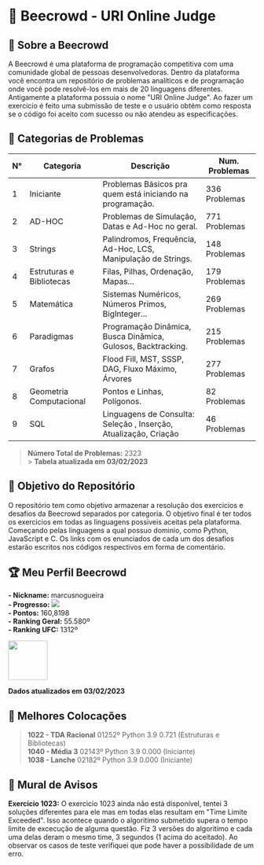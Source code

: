 # 🐝 Beecrowd - URI Online Judge

## 📕 Sobre a Beecrowd

A Beecrowd é uma plataforma de programação competitiva com uma comunidade global de pessoas desenvolvedoras. Dentro da plataforma você encontra um repositório de problemas analíticos e de programação onde você pode resolvê-los em mais de 20 linguagens diferentes. Antigamente a plataforma possuia o nome "URI Online Judge". Ao fazer um exercicio é feito uma submissão de teste e o usuário obtém como resposta se o código foi aceito com sucesso ou não atendeu as especificações.

## 🗽 Categorias de Problemas

| N°  | Categoria                | Descrição                                                        | Num. Problemas |
| --- | ------------------------ | ---------------------------------------------------------------- | -------------- |
| 1   | Iniciante                | Problemas Básicos pra quem está iniciando na programação.        | 336 Problemas  |
| 2   | AD-HOC                   | Problemas de Simulação, Datas e Ad-Hoc no geral.                 | 771 Problemas  |
| 3   | Strings                  | Palindromos, Frequência, Ad-Hoc, LCS, Manipulação de Strings.    | 148 Problemas  |
| 4   | Estruturas e Bibliotecas | Filas, Pilhas, Ordenação, Mapas...                               | 179 Problemas  |
| 5   | Matemática               | Sistemas Numéricos, Números Primos, BigInteger...                | 269 Problemas  |
| 6   | Paradigmas               | Programação Dinâmica, Busca Dinâmica, Gulosos, Backtracking.     | 215 Problemas  |
| 7   | Grafos                   | Flood Fill, MST, SSSP, DAG, Fluxo Máximo, Árvores                | 277 Problemas  |
| 8   | Geometria Computacional  | Pontos e Linhas, Polígonos.                                      | 82 Problemas   |
| 9   | SQL                      | Linguagens de Consulta: Seleção , Inserção, Atualização, Criação | 46 Problemas   |

> **Número Total de Problemas:** 2323 <br> > **Tabela atualizada em 03/02/2023**

## 📌 Objetivo do Repositório

O repositório tem como objetivo armazenar a resolução dos exercicios e desafios da Beecrowd separados por categoria. O objetivo final é ter todos os exercicios em todas as linguagens possiveis aceitas pela plataforma. Começando pelas linguagens a qual possuo dominio, como Python, JavaScript e C. Os links com os enunciados de cada um dos desafios estarão escritos nos códigos respectivos em forma de comentário.

## 🏆 Meu Perfil Beecrowd

**- Nickname:** marcusnogueira <br>
**- Progresso:** ![](https://geps.dev/progress/1?dangerColor=800000&warningColor=ff9900&successColor=006600) <br>
**- Pontos:** 160,8198 <br>
**- Ranking Geral:** 55.580º <br>
**- Ranking UFC:** 1312º <br>

<a href="https://www.beecrowd.com.br/judge/pt/profile/641118"><img src="https://pbs.twimg.com/profile_images/1452678635178053646/I0XsDRcl_400x400.jpg" width="80"></a>

**Dados atualizados em 03/02/2023**

## 🏅 Melhores Colocações

> **1022 - TDA Racional** 01252º Python 3.9 0.721 (Estruturas e Bibliotecas) <br> **1040 - Média 3** 02143º Python 3.9 0.000 (Iniciante) <br> **1038 - Lanche** 02182º Python 3.9 0.000 (Iniciante) <br>

## 📌 Mural de Avisos

**Exercicio 1023:** O exercicio 1023 ainda não está disponível, tentei 3 soluções diferentes para ele mas em todas elas resultam em "Time Limite Exceeded". Isso acontece quando o algoritimo submetido supera o tempo limite de excecução de alguma questão. Fiz 3 versões do algoritimo e cada uma delas deram o mesmo time, 3 segundos (1 acima do aceitado). Ao observar os casos de teste verifiquei que pode haver a possibilidade de um erro.
